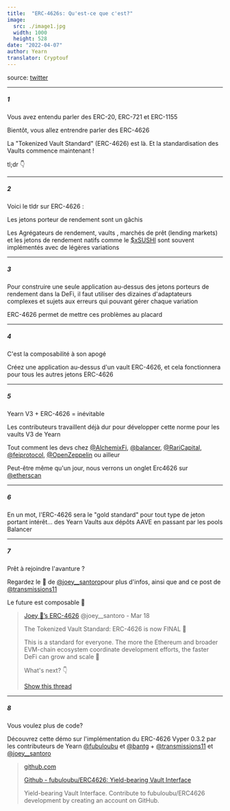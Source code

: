 ```yaml
---
title:  "ERC-4626s: Qu'est-ce que c'est?"
image:
  src: ./image1.jpg
  width: 1000
  height: 528
date: "2022-04-07"
author: Yearn
translator: Cryptouf
---
```


source: [twitter](https://twitter.com/iearnfinance/status/1511444220850184197)

---

##### 1

Vous avez entendu parler des ERC-20, ERC-721 et ERC-1155

Bientôt, vous allez entrendre parler des ERC-4626

La "Tokenized Vault Standard" (ERC-4626) est là. Et la standardisation des Vaults commence maintenant !

tl;dr 👇

---

##### 2

Voici le tldr sur ERC-4626 :

Les jetons porteur de rendement sont un gâchis

Les Agrégateurs de rendement, vaults , marchés de prêt (lending markets) et les jetons de rendement natifs comme le [$xSUSHI](https://twitter.com/search?q=%24xSUSHI&src=cashtag_click) sont souvent implémentés avec de légères variations

---

##### 3

Pour construire une seule application au-dessus des jetons porteurs de rendement dans la DeFi, il faut utiliser des dizaines d'adaptateurs complexes et sujets aux erreurs qui pouvant gérer chaque variation

ERC-4626 permet de mettre ces problèmes au placard

---

##### 4

C'est la composabilité à son apogé

Créez une application au-dessus d'un vault ERC-4626, et cela fonctionnera pour tous les autres jetons ERC-4626

---

##### 5

Yearn V3 + ERC-4626 = inévitable

Les contributeurs travaillent déjà dur pour développer cette norme pour les vaults V3 de Yearn

Tout comment les devs chez [@AlchemixFi](https://twitter.com/AlchemixFi), [@balancer](https://twitter.com/balancer), [@RariCapital](https://twitter.com/RariCapital), [@feiprotocol](https://twitter.com/feiprotocol), [@OpenZeppelin](https://twitter.com/OpenZeppelin) ou ailleur

Peut-être même qu'un jour, nous verrons un onglet Erc4626 sur [@etherscan](https://twitter.com/etherscan)

---

##### 6

En un mot, l'ERC-4626 sera le "gold standard" pour tout type de jeton portant intérêt… des Yearn Vaults aux dépôts AAVE en passant par les pools Balancer

---

##### 7

Prêt à rejoindre l'avanture ?

Regardez le 🧵 de [@joey__santoro](https://twitter.com/joey__santoro)pour plus d'infos, ainsi que  and ce post de [@transmissions11](https://twitter.com/transmissions11)

Le future est composable 💙

> [Joey 💚’s ERC-4626](https://twitter.com/joey__santoro) @joey__santoro - Mar 18
> 
> The Tokenized Vault Standard: ERC-4626 is now FINAL 🥳
> 
> This is a standard for everyone. The more the Ethereum and broader EVM-chain ecosystem coordinate development efforts, the faster DeFi can grow and scale 🤝
> 
> What's next? 👇
> 
> [Show this thread](https://twitter.com/joey__santoro/status/1504603906726240258)

---

##### 8

Vous voulez plus de code?

Découvrez cette démo sur l'implémentation du ERC-4626 Vyper 0.3.2 par les contributeurs de Yearn [@fubuloubu](https://twitter.com/fubuloubu) et [@bantg](https://twitter.com/bantg) + [@transmissions11](https://twitter.com/transmissions11) et [@joey__santoro](https://twitter.com/joey__santoro)

> [github.com](https://github.com/fubuloubu/ERC4626)
> 
> [Github - fubuloubu/ERC4626: Yield-bearing Vault Interface](https://github.com/fubuloubu/ERC4626)
> 
> Yield-bearing Vault Interface. Contribute to fubuloubu/ERC4626 development by creating an account on GitHub.
